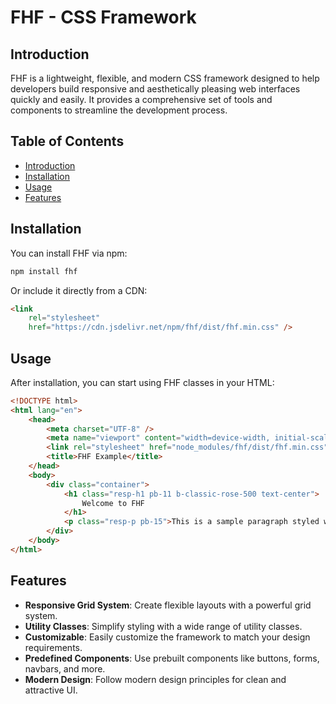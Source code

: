 # FHF - CSS Framework

## Introduction

FHF is a lightweight, flexible, and modern CSS framework designed to help developers build responsive and aesthetically pleasing web interfaces quickly and easily. It provides a comprehensive set of tools and components to streamline the development process.

## Table of Contents

- [Introduction](#introduction)
- [Installation](#installation)
- [Usage](#usage)
- [Features](#features)

## Installation

You can install FHF via npm:

```bash
npm install fhf
```

Or include it directly from a CDN:

```html
<link
	rel="stylesheet"
	href="https://cdn.jsdelivr.net/npm/fhf/dist/fhf.min.css" />
```

## Usage

After installation, you can start using FHF classes in your HTML:

```html
<!DOCTYPE html>
<html lang="en">
	<head>
		<meta charset="UTF-8" />
		<meta name="viewport" content="width=device-width, initial-scale=1.0" />
		<link rel="stylesheet" href="node_modules/fhf/dist/fhf.min.css" />
		<title>FHF Example</title>
	</head>
	<body>
		<div class="container">
			<h1 class="resp-h1 pb-11 b-classic-rose-500 text-center">
				Welcome to FHF
			</h1>
			<p class="resp-p pb-15">This is a sample paragraph styled with FHF.</p>
		</div>
	</body>
</html>
```

## Features

- **Responsive Grid System**: Create flexible layouts with a powerful grid system.
- **Utility Classes**: Simplify styling with a wide range of utility classes.
- **Customizable**: Easily customize the framework to match your design requirements.
- **Predefined Components**: Use prebuilt components like buttons, forms, navbars, and more.
- **Modern Design**: Follow modern design principles for clean and attractive UI.
